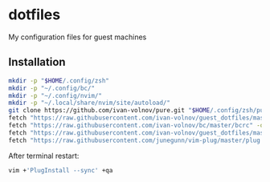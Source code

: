 # dotfiles

My configuration files for guest machines

## Installation

```bash
mkdir -p "$HOME/.config/zsh"
mkdir -p "~/.config/bc/"
mkdir -p "~/.config/nvim/"
mkdir -p "~/.local/share/nvim/site/autoload/"
git clone https://github.com/ivan-volnov/pure.git "$HOME/.config/zsh/pure"
fetch "https://raw.githubusercontent.com/ivan-volnov/guest_dotfiles/master/zshrc" -o ~/.zshrc
fetch "https://raw.githubusercontent.com/ivan-volnov/bc/master/bcrc" -o ~/.config/bc/config
fetch "https://raw.githubusercontent.com/ivan-volnov/guest_dotfiles/master/init.vim" -o ~/.config/nvim/init.vim
fetch "https://raw.githubusercontent.com/junegunn/vim-plug/master/plug.vim" -o ~/.local/share/nvim/site/autoload/plug.vim
```

After terminal restart:

```bash
vim +'PlugInstall --sync' +qa
```
